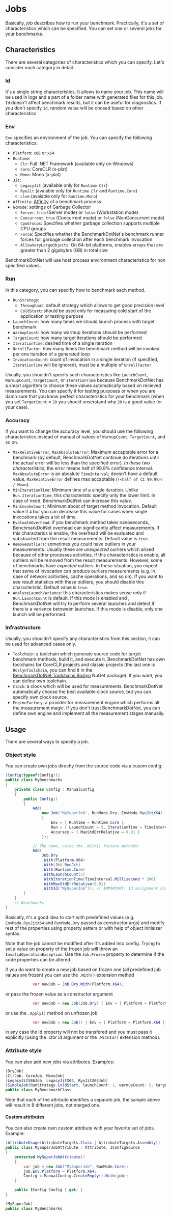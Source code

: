 # Jobs

Basically, *job* describes how to run your benchmark. Practically, it's a set of characteristics which can be specified. You can set one or several jobs for your benchmarks.

## Characteristics

There are several categories of characteristics which you can specify. Let's consider each category in detail.

### Id
It's a single string characteristics. It allows to name your job. This name will be used in logs and a part of a folder name with generated files for this job. `Id` doesn't affect benchmark results, but it can be useful for diagnostics. If you don't specify `Id`, random value will be chosed based on other characteristics

### Env
`Env` specifies an environment of the job. You can specify the following characteristics:

* `Platform`: `x86` or `x64`
* `Runtime`:
  * `Clr`: Full .NET Framework (available only on Windows)
  * `Core`: CoreCLR (x-plat)
  * `Mono`: Mono (x-plat)
* `Jit`:
  * `LegacyJit` (available only for `Runtime.Clr`)
  * `RyuJit` (avaiable only for `Runtime.Clr` and `Runtime.Core`)
  * `Llvm` (avaiable only for `Runtime.Mono`)
* `Affinity`: [Affinity](https://msdn.microsoft.com/library/system.diagnostics.process.processoraffinity.aspx) of a benchmark process
* `GcMode`: settings of Garbage Collector
  * `Server`: `true` (Server mode) or `false` (Workstation mode)
  * `Concurrent`:  `true` (Concurrent mode) or `false` (NonConcurrent mode)
  * `CpuGroups`:  Specifies whether garbage collection supports multiple CPU groups
  * `Force`: Specifies whether the BenchmarkDotNet's benchmark runner forces full garbage collection after each benchmark invocation
  * `AllowVeryLargeObjects`:  On 64-bit platforms, enables arrays that are greater than 2 gigabytes (GB) in total size

BenchmarkDotNet will use host process environment characteristics for non specified values.

### Run
In this category, you can specifiy how to benchmark each method.

* `RunStrategy`:
  * `Throughput`: default strategy which allows to get good precision level
  * `ColdStart`: should be used only for measuring cold start of the application or testing purpose
* `LaunchCount`: how many times we should launch process with target benchmark
* `WarmupCount`: how many warmup iterations should be performed
* `TargetCount`: how many target iterations should be performed
* `IterationTime`: desired time of a single iteration
* `UnrollFactor`: how many times the benchmark method will be invoked per one iteration of a generated loop
* `InvocationCount`: count of invocation in a single iteration (if specified, `IterationTime` will be ignored), must be a multiple of `UnrollFactor`

Usually, you shouldn't specify such characteristics like `LaunchCount`, `WarmupCount`, `TargetCount`, or `IterationTime` because BenchmarkDotNet has a smart algorithm to choose these values automatically based on recieved measurements. You can specify it for testing purposes or when you are damn sure that you know perfect characteristics for your benchmark (when you set `TargetCount` = `20` you should unserstand why `20` is a good value for your case).

### Accuracy
If you want to change the accuracy level, you should use the following characteristics instead of manual of values of `WarmupCount`, `TargetCount`, and so on.

* `MaxRelativeError`, `MaxAbsoluteError`: Maximum accaptable error for a benchmark (by default, BenchmarkDotNet continue do iterations until the actual error will be less than the specified error). *In these two characteristics*, the error means half of 99.9% confidence interval. `MaxAbsoluteError` is an aboslute `TimeInterval`; doesn't have a default value. `MaxRelativeError` defines max accaptable (`(<half of CI 99.9%>) / Mean`).
* `MinIterationTime`: Minimum time of a single iteration. Unlike `Run.IterationTime`, this characteristic specify only the lower limit. In case of need, BenchmarkDotNet can increase this value.
* `MinInvokeCount`:  Minimum about of target method invocation. Default value if `4` but you can decrease this value for cases when single invocations takes a lot of time.
* `EvaluateOverhead`: if you benchmark method takes nanoseconds, BenchmarkDotNet overhead can significantly affect measurements. If this characterics is enable, the overhead will be evaluated and substracted from the result measurements. Default value is `true`.
* `RemoveOutliers`: sometimes you could have outliers in your measurements. Usually these are *unexpected* ourliers which arised because of other processes activities. If this characteristics is enable, all outliers will be removed from the result measurements. However, some of benchmarks have *expected* outliers. In these situation, you expect that some of invocation can produce ourliers measurements (e.g. in case of network acitivities, cache operations, and so on). If you want to see result statistics with these outliers, you should disable this characteristic. Default value is `true`.
* `AnalyzeLaunchVariance`: this characteristics makes sense only if `Run.LaunchCount` is default. If this mode is enabled and , BenchmarkDotNet will try to perform several launches and detect if there is a veriance betnween launches. If this mode is disable, only one launch will be performed.

### Infrastructure
Usually, you shouldn't specify any characteristics from this section, it can be used for advanced cases only.

* `Toolchain`: a toolchain which generate source code for target benchmark methods, build it, and execute it. BenchmarkDotNet has own toolchains for CoreCLR projects and classic projects (the last one is `RoslynToolchain`, you can find it in the [BenchmarkDotNet.Toolchains.Roslyn](https://www.nuget.org/packages/BenchmarkDotNet.Toolchains.Roslyn/) NuGet package). If you want, you can define own toolchain.
* `Clock`: a clock which will be used for measurements. BenchmarkDotNet automatically choose the best available clock source, but you can specify own clock source.
* `EngineFactory`: a provider for measurement engine which performs all the measurement magic. If you don't trust BenchmarkDotNet, you can define own engine and implement all the measurement stages manually.

## Usage

There are several ways to specify a job.

### Object style

You can create own jobs directly from the source code via a cusom config:

```cs
[Config(typeof(Config))]
public class MyBenchmarks
{
    private class Config : ManualConfig
    {
        public Config()
        {
            Add(
                new Job("MySuperJob", RunMode.Dry, EnvMode.RyuJitX64)
                {
                    Env = { Runtime = Runtime.Core },
                    Run = { LaunchCount = 5, IterationTime = TimeInterval.Millisecond * 200 },
                    Accuracy = { MaxStdErrRelative = 0.01 }
                });

            // The same, using the .With() factory methods:
            Add(
                Job.Dry
                .With(Platform.X64)
                .With(Jit.RyuJit)
                .With(Runtime.Core)
                .WithLaunchCount(5)
                .WithIterationTime(TimeInterval.Millisecond * 200)
                .WithMaxStdErrRelative(0.01)
                .WithId("MySuperJob")); // IMPORTANT: Id assignment should be the last call in the chain or the id will be lost.
        }
    }
    // Benchmarks
}
```

Basically, it's a good idea to start with predefined values (e.g. `EnvMode.RyuJitX64` and `RunMode.Dry` passed as constructor args) and modify rest of the properties using property setters or with help of object initialzer syntax.

Note that the job cannot be modified after it's added into config. Trying to set a value on property of the frozen job will throw an `InvalidOperationException`. Use the `Job.Frozen` property to determine if the code properties can be altered.

If you do want to create a new job based on frozen one (all predefined job values are frozen) you can use the `.With()` extension method 
```cs
            var newJob = Job.Dry.With(Platform.X64);
```
or pass the frozen value as a constructor argument
```c#
            var newJob = new Job(Job.Dry) { Env = { Platform = Platform.X64 } };
```
or use the `.Apply()` method on unfrozen job
```c#
            var newJob = new Job() { Env = { Platform = Platform.X64 } }.Apply(Job.Dry);
```
in any case the Id property will not be transfered and you must pass it explicitly (using the .ctor id argument or the `.WithId()` extension method).

### Attribute style

You can also add new jobs via attributes. Examples:

```cs
[DryJob]
[ClrJob, CoreJob, MonoJob]
[LegacyJitX86Job, LegacyJitX64, RyuJitX64Job]
[SimpleJob(RunStrategy.ColdStart, launchCount: 1, warmupCount: 5, targetCount: 5, id: "FastAndDirtyJob")]
public class MyBenchmarkClass
```

Note that each of the attribute identifies a separate job, the sample above will result in 8 different jobs, not merged one.

#### Custom attributes

You can also create own custom attribute with your favorite set of jobs. Example:

```cs
[AttributeUsage(AttributeTargets.Class | AttributeTargets.Assembly)]
public class MySuperJobAttribute : Attribute, IConfigSource
{
    protected MySuperJobAttribute()
    {
        var job = new Job("MySuperJob", RunMode.Core);
        job.Env.Platform = Platform.X64;
        Config = ManualConfig.CreateEmpty().With(job);
    }

    public IConfig Config { get; }
}

[MySuperJob]
public class MyBenchmarks
```
